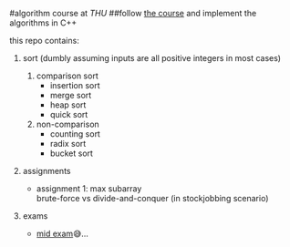 #algorithm course at *THU*
##follow [the course](http://desc.ithu.tw/105/1/1156) and implement the algorithms in C++

this repo contains:  

1. sort (dumbly assuming inputs are all positive integers in most cases)  
    1. comparison sort  
        - insertion sort  
        - merge sort  
        - heap sort  
        - quick sort  
    2. non-comparison  
        - counting sort  
        - radix sort  
        - bucket sort  

2. assignments
    - assignment 1: max subarray  
        brute-force vs divide-and-conquer (in stockjobbing scenario)  

3. exams
    - [mid exam](exam/mid/paper.md):sweat_smile:...  

